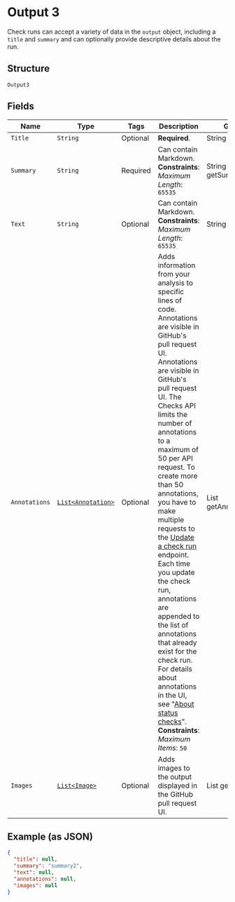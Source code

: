 
# Output 3

Check runs can accept a variety of data in the `output` object, including a `title` and `summary` and can optionally provide descriptive details about the run.

## Structure

`Output3`

## Fields

| Name | Type | Tags | Description | Getter | Setter |
|  --- | --- | --- | --- | --- | --- |
| `Title` | `String` | Optional | **Required**. | String getTitle() | setTitle(String title) |
| `Summary` | `String` | Required | Can contain Markdown.<br>**Constraints**: *Maximum Length*: `65535` | String getSummary() | setSummary(String summary) |
| `Text` | `String` | Optional | Can contain Markdown.<br>**Constraints**: *Maximum Length*: `65535` | String getText() | setText(String text) |
| `Annotations` | [`List<Annotation>`](../../doc/models/annotation.md) | Optional | Adds information from your analysis to specific lines of code. Annotations are visible in GitHub's pull request UI. Annotations are visible in GitHub's pull request UI. The Checks API limits the number of annotations to a maximum of 50 per API request. To create more than 50 annotations, you have to make multiple requests to the [Update a check run](https://docs.github.com/rest/reference/checks#update-a-check-run) endpoint. Each time you update the check run, annotations are appended to the list of annotations that already exist for the check run. For details about annotations in the UI, see "[About status checks](https://docs.github.com/articles/about-status-checks#checks)".<br>**Constraints**: *Maximum Items*: `50` | List<Annotation> getAnnotations() | setAnnotations(List<Annotation> annotations) |
| `Images` | [`List<Image>`](../../doc/models/image.md) | Optional | Adds images to the output displayed in the GitHub pull request UI. | List<Image> getImages() | setImages(List<Image> images) |

## Example (as JSON)

```json
{
  "title": null,
  "summary": "summary2",
  "text": null,
  "annotations": null,
  "images": null
}
```

